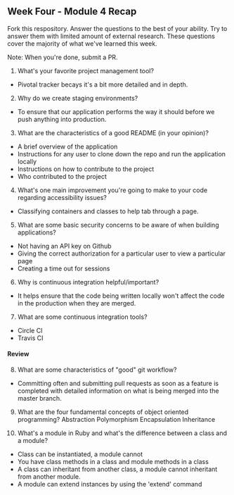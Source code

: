 ## Week Four - Module 4 Recap

Fork this respository. Answer the questions to the best of your ability. Try to answer them with limited amount of external research. These questions cover the majority of what we've learned this week. 

Note: When you're done, submit a PR. 

1. What's your favorite project management tool?
- Pivotal tracker becays it's a bit more detailed and in depth.

2. Why do we create staging environments?
- To ensure that our application performs the way it should before we push anything into production.

3. What are the characteristics of a good README (in your opinion)?
- A brief overview of the application
- Instructions for any user to clone down the repo and run the application locally
- Instructions on how to contribute to the project
- Who contributed to the project

4. What's one main improvement you're going to make to your code regarding accessibility issues?
- Classifying containers and classes to help tab through a page.

5. What are some basic security concerns to be aware of when building applications?
- Not having an API key on Github
- Giving the correct authorization for a particular user to view a particular page
- Creating a time out for sessions

6. Why is continuous integration helpful/important?
- It helps ensure that the code being written locally won't affect the code in the production when they are merged.

7. What are some continuous integration tools?
- Circle CI
- Travis CI

#### Review  

8. What are some characteristics of "good" git workflow?
- Committing often and submitting pull requests as soon as a feature is completed with detailed information on what is being merged into the master branch.

9. What are the four fundamental concepts of object oriented programming?
Abstraction
Polymorphism
Encapsulation
Inheritance

10. What's a module in Ruby and what's the difference between a class and a module?
- Class can be instantiated, a module cannot
- You have class methods in a class and module methods in a class
- A class can inheritant from another class, a module cannot inheritant from another module.
- A module can extend instances by using the 'extend' command
